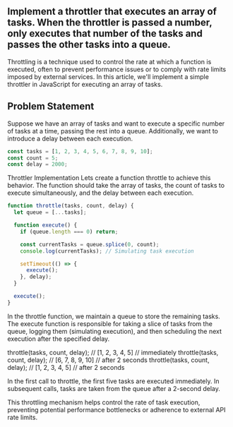## Implement a throttler that executes an array of tasks. When the throttler is passed a number, only executes that number of the tasks and passes the other tasks into a queue.

Throttling is a technique used to control the rate at which a function is executed, often to prevent performance issues or to comply with rate limits imposed by external services. In this article, we'll implement a simple throttler in JavaScript for executing an array of tasks.

## Problem Statement

Suppose we have an array of tasks and want to execute a specific number of tasks at a time, passing the rest into a queue. Additionally, we want to introduce a delay between each execution.

```javascript
const tasks = [1, 2, 3, 4, 5, 6, 7, 8, 9, 10];
const count = 5;
const delay = 2000;
```

Throttler Implementation
Lets create a function throttle to achieve this behavior. The function should take the array of tasks, the count of tasks to execute simultaneously, and the delay between each execution.

```javascript
function throttle(tasks, count, delay) {
  let queue = [...tasks];

  function execute() {
    if (queue.length === 0) return;

    const currentTasks = queue.splice(0, count);
    console.log(currentTasks); // Simulating task execution

    setTimeout(() => {
      execute();
    }, delay);
  }

  execute();
}
```

In the throttle function, we maintain a queue to store the remaining tasks. The execute function is responsible for taking a slice of tasks from the queue, logging them (simulating execution), and then scheduling the next execution after the specified delay.

throttle(tasks, count, delay); // [1, 2, 3, 4, 5] // immediately
throttle(tasks, count, delay); // [6, 7, 8, 9, 10] // after 2 seconds
throttle(tasks, count, delay); // [1, 2, 3, 4, 5] // after 2 seconds

In the first call to throttle, the first five tasks are executed immediately. In subsequent calls, tasks are taken from the queue after a 2-second delay.

This throttling mechanism helps control the rate of task execution, preventing potential performance bottlenecks or adherence to external API rate limits.